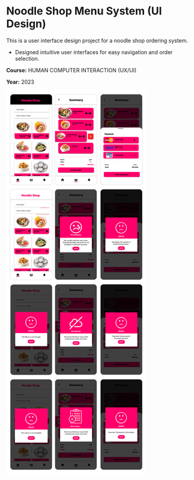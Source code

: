 # Noodle Shop Menu System (UI Design)

This is a user interface design project for a noodle shop ordering system.

- Designed intuitive user interfaces for easy navigation and order selection.

**Course:** HUMAN COMPUTER INTERACTION (UX/UI)

**Year:** 2023  


![Ui noodle](ui.png)

